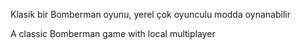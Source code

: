 Klasik bir Bomberman oyunu, yerel çok oyunculu modda oynanabilir

A classic Bomberman game with local multiplayer

